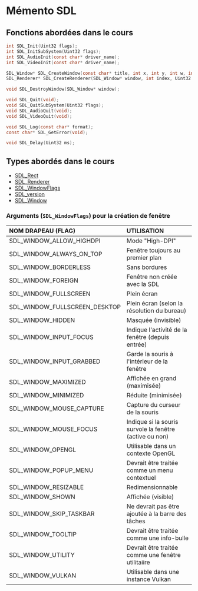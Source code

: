 # Mémento SDL

## Fonctions abordées dans le cours

```c
int SDL_Init(Uint32 flags);
int SDL_InitSubSystem(Uint32 flags);
int SDL_AudioInit(const char* driver_name);
int SDL_VideoInit(const char* driver_name);

SDL_Window* SDL_CreateWindow(const char* title, int x, int y, int w, int h, Uint32 flags);
SDL_Renderer* SDL_CreateRenderer(SDL_Window* window, int index, Uint32 flags);

void SDL_DestroyWindow(SDL_Window* window);

void SDL_Quit(void);
void SDL_QuitSubSystem(Uint32 flags);
void SDL_AudioQuit(void);
void SDL_VideoQuit(void);

void SDL_Log(const char* format);
const char* SDL_GetError(void);

void SDL_Delay(Uint32 ms);
```

## Types abordés dans le cours

+ [SDL_Rect](https://wiki.libsdl.org/SDL2/SDL_Rect)
+ [SDL_Renderer](https://wiki.libsdl.org/SDL2/SDL_Renderer)
+ [SDL_WindowFlags](https://wiki.libsdl.org/SDL2/SDL_WindowFlags)
+ [SDL_version](https://wiki.libsdl.org/SDL2/SDL_version)
+ [SDL_Window](https://wiki.libsdl.org/SDL2/SDL_Window)

### Arguments (`SDL_WindowFlags`) pour la création de fenêtre

|NOM DRAPEAU (FLAG)|UTILISATION|
|:--|:--|
|SDL_WINDOW_ALLOW_HIGHDPI|Mode "High-DPI"|
|SDL_WINDOW_ALWAYS_ON_TOP|Fenêtre toujours au premier plan|
|SDL_WINDOW_BORDERLESS|Sans bordures|
|SDL_WINDOW_FOREIGN|Fenêtre non créée avec la SDL|
|SDL_WINDOW_FULLSCREEN|Plein écran|
|SDL_WINDOW_FULLSCREEN_DESKTOP|Plein écran (selon la résolution du bureau)|
|SDL_WINDOW_HIDDEN|Masquée (invisible)|
|SDL_WINDOW_INPUT_FOCUS|Indique l'activité de la fenêtre (depuis entrée)|
|SDL_WINDOW_INPUT_GRABBED|Garde la souris à l'intérieur de la fenêtre|
|SDL_WINDOW_MAXIMIZED|Affichée en grand (maximisée)|
|SDL_WINDOW_MINIMIZED|Réduite (minimisée)|
|SDL_WINDOW_MOUSE_CAPTURE|Capture du curseur de la souris|
|SDL_WINDOW_MOUSE_FOCUS|Indique si la souris survole la fenêtre (active ou non)|
|SDL_WINDOW_OPENGL|Utilisable dans un contexte OpenGL|
|SDL_WINDOW_POPUP_MENU|Devrait être traitée comme un menu contextuel|
|SDL_WINDOW_RESIZABLE|Redimensionnable|
|SDL_WINDOW_SHOWN|Affichée (visible)|
|SDL_WINDOW_SKIP_TASKBAR|Ne devrait pas être ajoutée à la barre des tâches|
|SDL_WINDOW_TOOLTIP|Devrait être traitée comme une info-bulle|
|SDL_WINDOW_UTILITY|Devrait être traitée comme une fenêtre utilitaiire|
|SDL_WINDOW_VULKAN|Utilisable dans une instance Vulkan|
